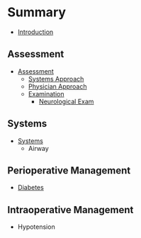 # Summary

* [Introduction](README.md)

## Assessment
* [Assessment](chapter1.md)
    * [Systems Approach](systems-approach.md)
    * [Physician Approach](physician-approach.md)
    * [Examination](examination.md)
        * [Neurological Exam](neurological-exam.md)

## Systems
* [Systems](systems.md)
    * Airway

## Perioperative Management
* [Diabetes](diabetes.md)

## Intraoperative Management
* Hypotension


